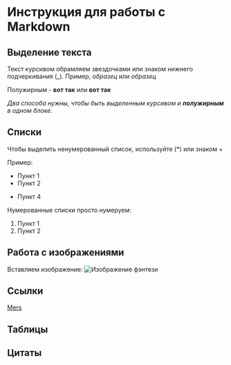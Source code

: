 # Инструкция для работы с Markdown

## Выделение текста
Текст курсивом обрамляем звездочками или знаком нижнего подчеркивания (_).   Пример, *образец* или _образец_

Полужирным - **вот так** или __вот так__

_Два способа нужны, чтобы быть выделенным курсивом и **полужирным** в одном блоке_.

## Списки
Чтобы выделить ненумерованный список, используйте (*) или знаком +

Пример:
* Пункт 1
* Пункт 2
+ Пункт 4

Нумерованные списки просто нумеруем:
 1. Пункт 1
 2. Пункт 2

## Работа с изображениями

Вставляем изображение:
![Изображение фэнтези](fantasy.jpg)

## Ссылки
 [Mers](https://www.pinterest.ru/pin/862228291164743302/ "Необязательная подсказка")


## Таблицы

## Цитаты
